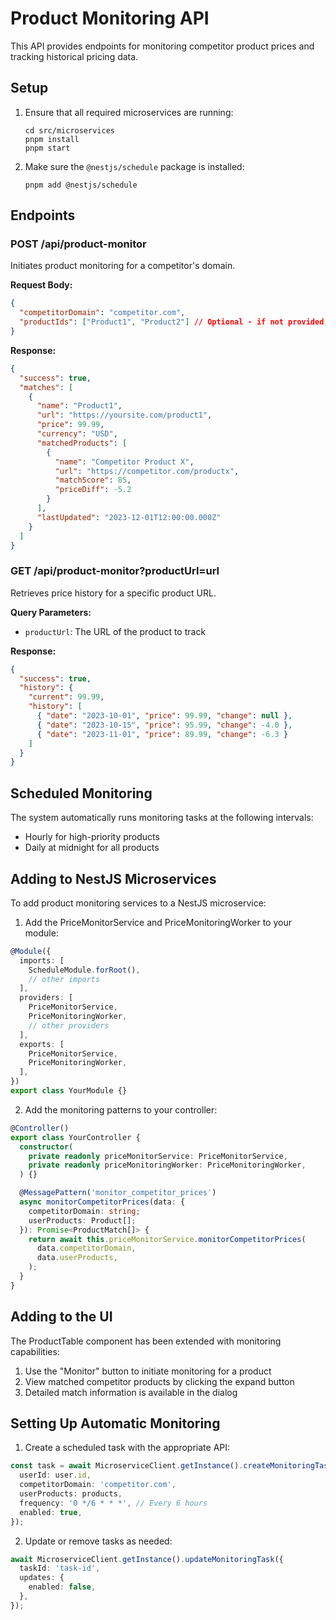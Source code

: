 # Product Monitoring API

This API provides endpoints for monitoring competitor product prices and tracking historical pricing data.

## Setup

1. Ensure that all required microservices are running:
   ```
   cd src/microservices
   pnpm install
   pnpm start
   ```

2. Make sure the `@nestjs/schedule` package is installed:
   ```
   pnpm add @nestjs/schedule
   ```

## Endpoints

### POST /api/product-monitor

Initiates product monitoring for a competitor's domain.

**Request Body:**
```json
{
  "competitorDomain": "competitor.com",
  "productIds": ["Product1", "Product2"] // Optional - if not provided, all products will be monitored
}
```

**Response:**
```json
{
  "success": true,
  "matches": [
    {
      "name": "Product1",
      "url": "https://yoursite.com/product1",
      "price": 99.99,
      "currency": "USD",
      "matchedProducts": [
        {
          "name": "Competitor Product X",
          "url": "https://competitor.com/productx",
          "matchScore": 85,
          "priceDiff": -5.2
        }
      ],
      "lastUpdated": "2023-12-01T12:00:00.000Z"
    }
  ]
}
```

### GET /api/product-monitor?productUrl=url

Retrieves price history for a specific product URL.

**Query Parameters:**
- `productUrl`: The URL of the product to track

**Response:**
```json
{
  "success": true,
  "history": {
    "current": 99.99,
    "history": [
      { "date": "2023-10-01", "price": 99.99, "change": null },
      { "date": "2023-10-15", "price": 95.99, "change": -4.0 },
      { "date": "2023-11-01", "price": 89.99, "change": -6.3 }
    ]
  }
}
```

## Scheduled Monitoring

The system automatically runs monitoring tasks at the following intervals:
- Hourly for high-priority products
- Daily at midnight for all products

## Adding to NestJS Microservices

To add product monitoring services to a NestJS microservice:

1. Add the PriceMonitorService and PriceMonitoringWorker to your module:
```typescript
@Module({
  imports: [
    ScheduleModule.forRoot(),
    // other imports
  ],
  providers: [
    PriceMonitorService,
    PriceMonitoringWorker,
    // other providers
  ],
  exports: [
    PriceMonitorService,
    PriceMonitoringWorker,
  ],
})
export class YourModule {}
```

2. Add the monitoring patterns to your controller:
```typescript
@Controller()
export class YourController {
  constructor(
    private readonly priceMonitorService: PriceMonitorService,
    private readonly priceMonitoringWorker: PriceMonitoringWorker,
  ) {}

  @MessagePattern('monitor_competitor_prices')
  async monitorCompetitorPrices(data: {
    competitorDomain: string;
    userProducts: Product[];
  }): Promise<ProductMatch[]> {
    return await this.priceMonitorService.monitorCompetitorPrices(
      data.competitorDomain,
      data.userProducts,
    );
  }
}
```

## Adding to the UI

The ProductTable component has been extended with monitoring capabilities:

1. Use the "Monitor" button to initiate monitoring for a product
2. View matched competitor products by clicking the expand button
3. Detailed match information is available in the dialog

## Setting Up Automatic Monitoring

1. Create a scheduled task with the appropriate API:
```typescript
const task = await MicroserviceClient.getInstance().createMonitoringTask({
  userId: user.id,
  competitorDomain: 'competitor.com',
  userProducts: products,
  frequency: '0 */6 * * *', // Every 6 hours
  enabled: true,
});
```

2. Update or remove tasks as needed:
```typescript
await MicroserviceClient.getInstance().updateMonitoringTask({
  taskId: 'task-id',
  updates: {
    enabled: false,
  },
});
``` 